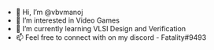 - 👋 Hi, I’m @vbvmanoj
- 👀 I’m interested in Video Games
- 🌱 I’m currently learning VLSI Design and Verification
- 📫 Feel free to connect with on my discord - Fatality#9493

<!---
vbvmanoj/vbvmanoj is a ✨ special ✨ repository because its `README.md` (this file) appears on your GitHub profile.
You can click the Preview link to take a look at your changes.
--->
